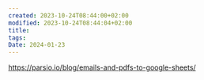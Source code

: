 ```yaml
---
created: 2023-10-24T08:44:00+02:00
modified: 2023-10-24T08:44:04+02:00
title: 
tags: 
Date: 2024-01-23
---
```


<https://parsio.io/blog/emails-and-pdfs-to-google-sheets/>
